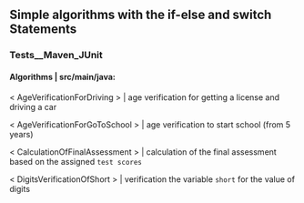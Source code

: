 
## Simple algorithms with the if-else and switch Statements ##


### Tests__Maven_JUnit ###


#### Algorithms | src/main/java: ####

< AgeVerificationForDriving >   | age verification for getting a license and driving a car

< AgeVerificationForGoToSchool > | age verification to start school (from 5 years)

< CalculationOfFinalAssessment > | calculation of the final assessment based on the assigned `test scores`

< DigitsVerificationOfShort >    | verification the variable `short` for the value of digits
